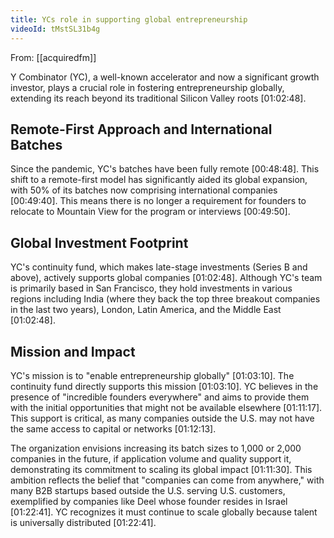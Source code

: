 ```yaml
---
title: YCs role in supporting global entrepreneurship
videoId: tMstSL31b4g
---
```


From: [[acquiredfm]] <br/> 

Y Combinator (YC), a well-known accelerator and now a significant growth investor, plays a crucial role in fostering entrepreneurship globally, extending its reach beyond its traditional Silicon Valley roots <a class="yt-timestamp" data-t="01:02:48">[01:02:48]</a>.

## Remote-First Approach and International Batches
Since the pandemic, YC's batches have been fully remote <a class="yt-timestamp" data-t="00:48:48">[00:48:48]</a>. This shift to a remote-first model has significantly aided its global expansion, with 50% of its batches now comprising international companies <a class="yt-timestamp" data-t="00:49:40">[00:49:40]</a>. This means there is no longer a requirement for founders to relocate to Mountain View for the program or interviews <a class="yt-timestamp" data-t="00:49:50">[00:49:50]</a>.

## Global Investment Footprint
YC's continuity fund, which makes late-stage investments (Series B and above), actively supports global companies <a class="yt-timestamp" data-t="01:02:48">[01:02:48]</a>. Although YC's team is primarily based in San Francisco, they hold investments in various regions including India (where they back the top three breakout companies in the last two years), London, Latin America, and the Middle East <a class="yt-timestamp" data-t="01:02:48">[01:02:48]</a>.

## Mission and Impact
YC's mission is to "enable entrepreneurship globally" <a class="yt-timestamp" data-t="01:03:10">[01:03:10]</a>. The continuity fund directly supports this mission <a class="yt-timestamp" data-t="01:03:10">[01:03:10]</a>. YC believes in the presence of "incredible founders everywhere" and aims to provide them with the initial opportunities that might not be available elsewhere <a class="yt-timestamp" data-t="01:11:17">[01:11:17]</a>. This support is critical, as many companies outside the U.S. may not have the same access to capital or networks <a class="yt-timestamp" data-t="01:12:13">[01:12:13]</a>.

The organization envisions increasing its batch sizes to 1,000 or 2,000 companies in the future, if application volume and quality support it, demonstrating its commitment to scaling its global impact <a class="yt-timestamp" data-t="01:11:30">[01:11:30]</a>. This ambition reflects the belief that "companies can come from anywhere," with many B2B startups based outside the U.S. serving U.S. customers, exemplified by companies like Deel whose founder resides in Israel <a class="yt-timestamp" data-t="01:22:41">[01:22:41]</a>. YC recognizes it must continue to scale globally because talent is universally distributed <a class="yt-timestamp" data-t="01:22:41">[01:22:41]</a>.